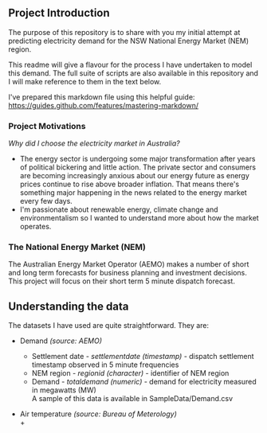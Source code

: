 ## Project Introduction

The purpose of this repository is to share with you my initial attempt at predicting electricity demand for the NSW National Energy Market (NEM) region.  
  
This readme will give a flavour for the process I have undertaken to model this demand. The full suite of scripts are also available in this repository and I will make reference to them in the text below.

I've prepared this markdown file using this helpful guide:  
https://guides.github.com/features/mastering-markdown/

### Project Motivations
*Why did I choose the electricity market in Australia?*  
+ The energy sector is undergoing some major transformation after years of political bickering and little action. The private sector and consumers are becoming increasingly anxious about our energy future as energy prices continue to rise above broader inflation. That means there's something major happening in the news related to the energy market every few days.  
+ I'm passionate about renewable energy, climate change and environmentalism so I wanted to understand more about how the market operates.  

### The National Energy Market (NEM)  

The Australian Energy Market Operator (AEMO) makes a number of short and long term forecasts for business planning and investment decisions. This project will focus on their short term 5 minute dispatch forecast. 

## Understanding the data  
The datasets I have used are quite straightforward. They are:  
+ Demand *(source: AEMO)*  
	+ Settlement date - *settlementdate (timestamp)* - dispatch settlement timestamp observed in 5 minute frequencies  
	+ NEM region - *regionid (character)* - identifier of NEM region  
	+ Demand - *totaldemand (numeric)* - demand for electricity measured in megawatts (MW)  
A sample of this data is available in SampleData/Demand.csv  
  
+ Air temperature *(source: Bureau of Meterology)*  
	+ 